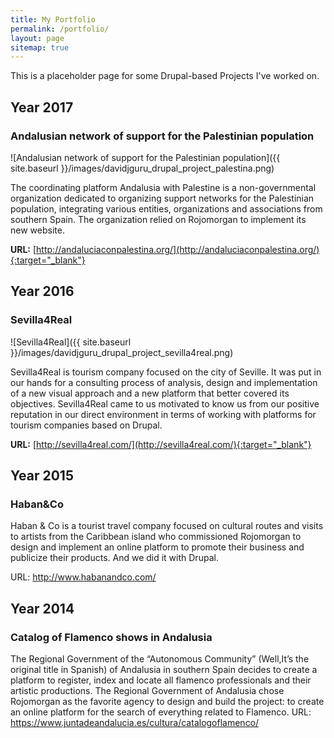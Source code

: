 ```yaml
---
title: My Portfolio
permalink: /portfolio/
layout: page
sitemap: true 
---
```

This is a placeholder page for some Drupal-based Projects I've worked on.

## Year 2017
### Andalusian network of support for the Palestinian population
![Andalusian network of support for the Palestinian population]({{ site.baseurl }}/images/davidjguru_drupal_project_palestina.png)


The coordinating platform Andalusia with Palestine is a non-governmental organization dedicated to organizing support networks for the Palestinian population, integrating various entities, organizations and associations from southern Spain.
The organization relied on Rojomorgan to implement its new website.

**URL:** [http://andaluciaconpalestina.org/](http://andaluciaconpalestina.org/){:target="_blank"}


## Year 2016
### Sevilla4Real
![Sevilla4Real]({{ site.baseurl }}/images/davidjguru_drupal_project_sevilla4real.png)

Sevilla4Real is tourism company focused on the city of Seville. It was put in our hands for a consulting process of analysis, design and implementation of a new visual approach and a new platform that better covered its objectives.
Sevilla4Real came to us motivated to know us from our positive reputation in our direct environment in terms of working with platforms for tourism companies based on Drupal.

**URL:** [http://sevilla4real.com/](http://sevilla4real.com/){:target="_blank"}


## Year 2015
### Haban&Co

Haban & Co is a tourist travel company focused on cultural routes and visits to artists from the Caribbean island who commissioned Rojomorgan to design and implement an online platform to promote their business and publicize their products. And we did it with Drupal.

URL: http://www.habanandco.com/

## Year 2014
### Catalog of Flamenco shows in Andalusia

The Regional Government of the “Autonomous Community” (Well,It’s the original title in Spanish) of Andalusia in southern Spain decides to create a platform to register, index and locate all flamenco professionals and their artistic productions.
The Regional Government of Andalusia chose Rojomorgan as the favorite agency to design and build the project: to create an online platform for the search of everything related to Flamenco.
URL: https://www.juntadeandalucia.es/cultura/catalogoflamenco/


